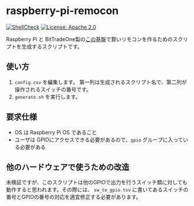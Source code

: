 raspberry-pi-remocon
====================

[![ShellCheck](https://github.com/MasWag/raspberry-pi-remocon/actions/workflows/shellcheck.yml/badge.svg?branch=master)](https://github.com/MasWag/raspberry-pi-remocon/actions/workflows/shellcheck.yml)
[![License: Apache 2.0](https://img.shields.io/badge/License-Apache%202.0-blue.svg)](./LICENSE)

Raspberry Pi と BitTradeOne製の[この基盤](https://amzn.to/2OaemjZ)で賢いリモコンを作るためのスクリプトを生成するスクリプトです。

使い方
------

1. `config.csv` を編集します。 第一列は生成されるスクリプト名で、第二列が操作されるスイッチの番号です。
2. `generate.sh` を実行します。

要求仕様
--------

- OS は Raspberry Pi OS であること
- ユーザは GPIOにアクセスできる必要があるので、`gpio` グループに入っている必要がある

他のハードウェアで使うための改造
--------------------------------

未検証ですが、このスクリプトは他のGPIOで出力を行うスイッチ類に対しても動作すると思われます。その際には、 `sw_to_gpio.tsv` に書いてあるスイッチの番号とGPIOの番号の対応を適宜修正する必要があります。
